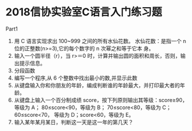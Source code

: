 # 2018信协实验室C语言入门练习题


Part1
1. 用 C 语言实现求出 100~999 之间的所有水仙花数。 水仙花数：是指一个 n 位的正整数(n>=3),它的每个数字的 n 次幂之和等于它本 身。 
2. 输入一个圆半径（r），当 r>＝0 时，计算并输出圆的面积和周长，否则，输 出提示信息。
3. 分段函数
4. 编写一个程序,从 6 个整数中找出最小的数,并显示此数 
5. 从键盘输入你和你朋友的年龄，编成判断谁的年龄最大，并打印最大者的年 龄。 
6. 从键盘上输入一个百分制成绩 score，按下列原则输出其等级：score≥90， 等级为 A； 80≤score<90，等级为 B； 70≤score<80，等级为 C； 60≤score<70， 等级为 D；score<60，等级为 E。 
7. 输入某年某月某日，判断这一天是这一年的第几天？
